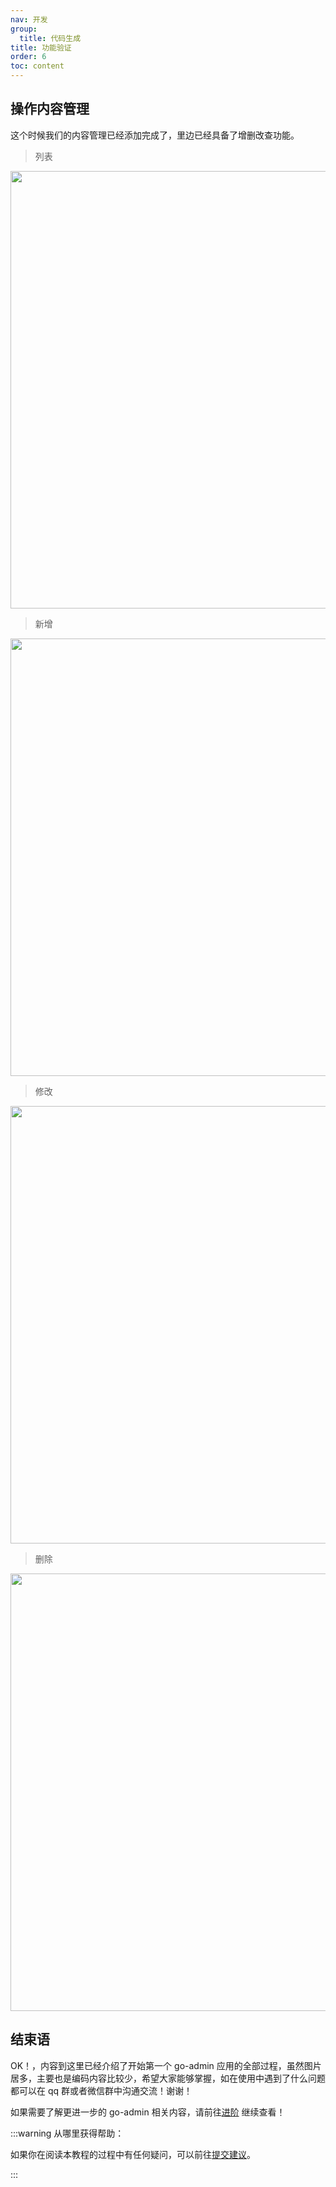 ```yaml
---
nav: 开发
group:
  title: 代码生成
title: 功能验证
order: 6
toc: content
---
```


## 操作内容管理

这个时候我们的内容管理已经添加完成了，里边已经具备了增删改查功能。

> 列表

<img src="https://doc-image.zhangwj.com/img/article1v1.0.0.png" width="700xp" />

> 新增

<img src="https://doc-image.zhangwj.com/img/article2v1.0.0.png" width="700xp" />

> 修改

<img src="https://doc-image.zhangwj.com/img/article3v1.0.0.png" width="700xp" />

> 删除

<img src="https://doc-image.zhangwj.com/img/article4v1.0.0.png" width="700xp" />

## 结束语

OK！，内容到这里已经介绍了开始第一个 go-admin 应用的全部过程，虽然图片居多，主要也是编码内容比较少，希望大家能够掌握，如在使用中遇到了什么问题都可以在 qq 群或者微信群中沟通交流！谢谢！

如果需要了解更进一步的 go-admin 相关内容，请前往[进阶](/guide/advanced/api.html) 继续查看！

:::warning
从哪里获得帮助：

如果你在阅读本教程的过程中有任何疑问，可以前往[提交建议](https://github.com/go-admin-team/go-admin/issues/new)。

:::
